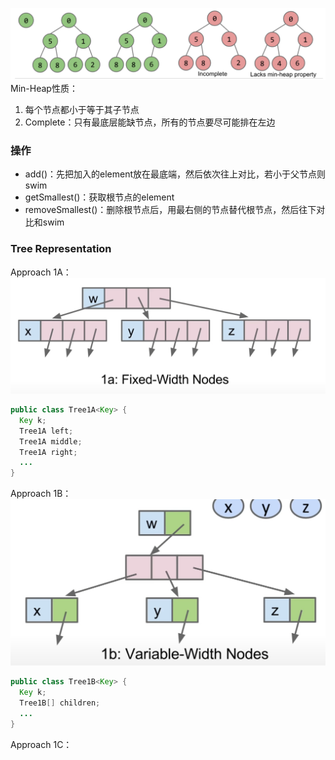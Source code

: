 ![输入图片说明](/imgs/2025-02-26/zrUdggIr4s5ZnTF6.png)
Min-Heap性质：
1. 每个节点都小于等于其子节点
2. Complete：只有最底层能缺节点，所有的节点要尽可能排在左边

### 操作

 - add()：先把加入的element放在最底端，然后依次往上对比，若小于父节点则swim
 - getSmallest()：获取根节点的element
 - removeSmallest()：删除根节点后，用最右侧的节点替代根节点，然后往下对比和swim

### Tree Representation
Approach 1A：
![输入图片说明](/imgs/2025-02-26/yaqhvpdsbiBZFzi6.png)
```java
public class Tree1A<Key> {
  Key k;
  Tree1A left;
  Tree1A middle;
  Tree1A right;
  ...
}
```

Approach 1B：
![输入图片说明](/imgs/2025-02-26/eDBOaJSGesDqEYoK.png)
```java
public class Tree1B<Key> {
  Key k;
  Tree1B[] children;
  ...
}
```

Approach 1C：


<!--stackedit_data:
eyJoaXN0b3J5IjpbLTE2OTIxNzk4OTQsLTMzMjYxMTAyNl19
-->